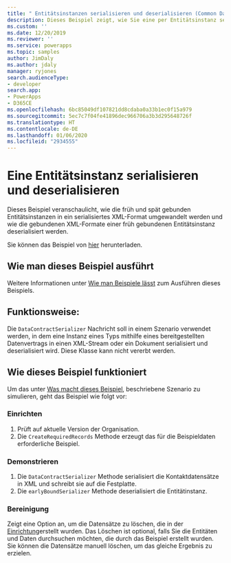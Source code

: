 ```yaml
---
title: " Entitätsinstanzen serialisieren und deserialisieren (Common Data Service) | Microsoft Docs"
description: Dieses Beispiel zeigt, wie Sie eine per Entitätsinstanz serialisieren und deserialisieren.
ms.custom: ''
ms.date: 12/20/2019
ms.reviewer: ''
ms.service: powerapps
ms.topic: samples
author: JimDaly
ms.author: jdaly
manager: ryjones
search.audienceType:
- developer
search.app:
- PowerApps
- D365CE
ms.openlocfilehash: 6bc85049df107821dd8cdaba0a33b1ec0f15a979
ms.sourcegitcommit: 5ec7c7f04fe41896dec966706a3b3d295648726f
ms.translationtype: HT
ms.contentlocale: de-DE
ms.lasthandoff: 01/06/2020
ms.locfileid: "2934555"
---
```

# <a name="serialize-and-deserialize-an-entity-instance"></a>Eine Entitätsinstanz serialisieren und deserialisieren 

Dieses Beispiel veranschaulicht, wie die früh und spät gebunden Entitätsinstanzen in ein serialisiertes XML-Format umgewandelt werden und wie die gebundenen XML-Formate einer früh gebundenen Entitätsinstanz deserialisiert werden.

Sie können das Beispiel von [hier](https://github.com/microsoft/PowerApps-Samples/tree/master/cds/orgsvc/C%23/SerializeDeserializeEntity) herunterladen.

## <a name="how-to-run-this-sample"></a>Wie man dieses Beispiel ausführt

Weitere Informationen unter [Wie man Beispiele lässt](https://github.com/microsoft/PowerApps-Samples/blob/master/cds/README.md) zum Ausführen dieses Beispiels.

## <a name="what-this-sample-does"></a>Funktionsweise:

Die `DataContractSerializer` Nachricht soll in einem Szenario verwendet werden, in dem eine Instanz eines Typs mithilfe eines bereitgestellten Datenvertrags in einen XML-Stream oder ein Dokument serialisiert und deserialisiert wird. Diese Klasse kann nicht vererbt werden.

## <a name="how-this-sample-works"></a>Wie dieses Beispiel funktioniert

Um das unter [Was macht dieses Beispiel](#what-this-sample-does), beschriebene Szenario zu simulieren, geht das Beispiel wie folgt vor:

### <a name="setup"></a>Einrichten

1. Prüft auf aktuelle Version der Organisation.
1. Die `CreateRequiredRecords` Methode erzeugt das für die Beispieldaten erforderliche Beispiel.

### <a name="demonstrate"></a>Demonstrieren

1. Die `DataContractSerializer` Methode serialisiert die Kontaktdatensätze in XML und schreibt sie auf die Festplatte. 
1. Die `earlyBoundSerializer` Methode deserialisiert die Entitätinstanz.

### <a name="clean-up"></a>Bereinigung

Zeigt eine Option an, um die Datensätze zu löschen, die in der [Einrichtung](#setup)erstellt wurden. Das Löschen ist optional, falls Sie die Entitäten und Daten durchsuchen möchten, die durch das Beispiel erstellt wurden. Sie können die Datensätze manuell löschen, um das gleiche Ergebnis zu erzielen.

